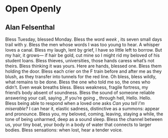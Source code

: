 # Open Openly
## Alan Felsenthal
Bless Tuesday, blessed Monday.
Bless the word _week_ , its seven
small days trail with y.
Bless the men whose words
I was too young to hear.
A whisper loves a canal.
Bless my laugh, lent by grief,
I have so little left to borrow.
But my hair, it grows—
if hair be gold, cut mine so
I might rid my beloved
of his student loans. Bless
thieves, universities, those
hands caress what’s not theirs.
Bless thinking it was yours.
Here are hands, blessed one.
Bless them holding the door.
Bless each crier on the F
train before and after me
as they blush, as they transfer
into tunnels for the red line.
Oh bless, bless wildly, what
remains to be done. Bless
the one who told me so,
the ones who didn’t.
Even weak breaths bless.
Bless weakness, fragile fortress,
my friend’s body absent
of soundness. Bless the sound
of someone reliable answering
your call, saying _If you’re going
_
through hell, Hello. Hello.
Bless being able to respond
when a loved one asks
 _Can you tell I’m miserable?_
I can hear it, elastic sadness,
distinctive as a summons:
appear and pronounce. Bless
you, my beloved, coming,
leaving, staying a while,
the tone of being unharmed,
deep as a sound sleep. Bless
the channel between us, your
tiny boat, your body in a body
of water that connects to larger
bodies. Bless sensations:
when lost, hear a tender voice.